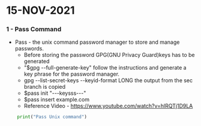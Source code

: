 # 15-NOV-2021

### 1 - Pass Command


- Pass - the unix command password manager to store and manage passwords.
  - Before storing the password GPG(GNU Privacy Guard)keys has to be generated
  - "$gpg --full-generate-key" follow the instructions and generate a key phrase for the password manager.
  - gpg --list-secret-keys --keyid-format LONG the output from the sec branch is copied
  - $pass init "---keysss---"
  - $pass insert example.com
  - Reference Video - https://www.youtube.com/watch?v=hlRQTj1D9LA


```python
	print("Pass Unix command")

```
